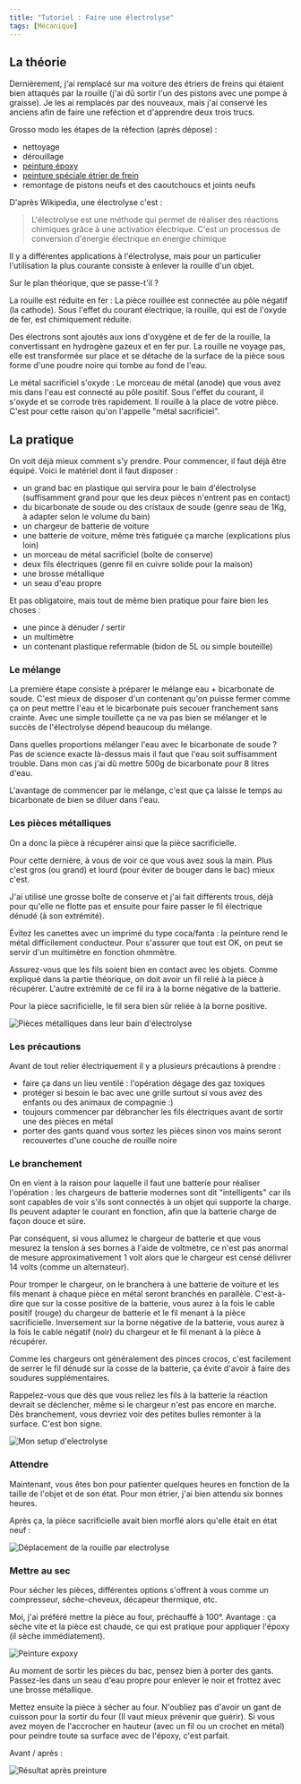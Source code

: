 ```yaml
---
title: "Tutoriel : Faire une électrolyse"
tags: [Mécanique]
---
```


## La théorie

Dernièrement, j'ai remplacé sur ma voiture des étriers de freins qui étaient bien attaqués par la rouille (j'ai dû sortir l'un des pistons avec une pompe à graisse). Je les ai remplacés par des nouveaux, mais j'ai conservé les anciens afin de faire une reféction et d'apprendre deux trois trucs.

Grosso modo les étapes de la réfection (après dépose) :

- nettoyage
- dérouillage
- [peinture époxy](https://www.amazon.fr/dp/B0BZJPQQ4H?th=1)
- [peinture spéciale étrier de frein](https://www.amazon.fr/dp/B0CDM14YWQ)
- remontage de pistons neufs et des caoutchoucs et joints neufs
 
D'après Wikipedia, une électrolyse c'est :

> L'électrolyse est une méthode qui permet de réaliser des réactions chimiques grâce à une activation électrique. C'est un processus de conversion d'énergie électrique en énergie chimique

Il y a différentes applications à l'électrolyse, mais pour un particulier l'utilisation la plus courante consiste à enlever la rouille d'un objet.

Sur le plan théorique, que se passe-t'il ?

La rouille est réduite en fer : La pièce rouillée est connectée au pôle négatif (la cathode). Sous l'effet du courant électrique, la rouille, qui est de l'oxyde de fer, est chimiquement réduite.

Des électrons sont ajoutés aux ions d'oxygène et de fer de la rouille, la convertissant en hydrogène gazeux et en fer pur. La rouille ne voyage pas, elle est transformée sur place et se détache de la surface de la pièce sous forme d'une poudre noire qui tombe au fond de l'eau.

Le métal sacrificiel s'oxyde : Le morceau de métal (anode) que vous avez mis dans l'eau est connecté au pôle positif. Sous l'effet du courant, il s'oxyde et se corrode très rapidement. Il rouille à la place de votre pièce. C'est pour cette raison qu'on l'appelle "métal sacrificiel".

## La pratique

On voit déjà mieux comment s'y prendre. Pour commencer, il faut déjà être équipé. Voici le matériel dont il faut disposer :

- un grand bac en plastique qui servira pour le bain d'électrolyse (suffisamment grand pour que les deux pièces n'entrent pas en contact)
- du bicarbonate de soude ou des cristaux de soude (genre seau de 1Kg, à adapter selon le volume du bain)
- un chargeur de batterie de voiture
- une batterie de voiture, même très fatiguée ça marche (explications plus loin)
- un morceau de métal sacrificiel (boîte de conserve)
- deux fils électriques (genre fil en cuivre solide pour la maison)
- une brosse métallique
- un seau d'eau propre

Et pas obligatoire, mais tout de même bien pratique pour faire bien les choses :

- une pince à dénuder / sertir
- un multimètre
- un contenant plastique refermable (bidon de 5L ou simple bouteille)

### Le mélange

La première étape consiste à préparer le mélange eau + bicarbonate de soude. C'est mieux de disposer d'un contenant qu'on puisse fermer comme ça on peut mettre l'eau et le bicarbonate puis secouer franchement sans crainte. Avec une simple touillette ça ne va pas bien se mélanger et le succès de l'électrolyse dépend beaucoup du mélange.

Dans quelles proportions mélanger l'eau avec le bicarbonate de soude ? Pas de science exacte là-dessus mais il faut que l'eau soit suffisamment trouble. Dans mon cas j'ai dû mettre 500g de bicarbonate pour 8 litres d'eau.

L'avantage de commencer par le mélange, c'est que ça laisse le temps au bicarbonate de bien se diluer dans l'eau.

### Les pièces métalliques

On a donc la pièce à récupérer ainsi que la pièce sacrificielle.

Pour cette dernière, à vous de voir ce que vous avez sous la main. Plus c'est gros (ou grand) et lourd (pour éviter de bouger dans le bac) mieux c'est.

J'ai utilisé une grosse boîte de conserve et j'ai fait différents trous, déjà pour qu'elle ne flotte pas et ensuite pour faire passer le fil électrique dénudé (à son extrémité).

Évitez les canettes avec un imprimé du type coca/fanta : la peinture rend le métal difficilement conducteur. Pour s'assurer que tout est OK, on peut se servir d'un multimètre en fonction ohmmètre.

Assurez-vous que les fils soient bien en contact avec les objets. Comme expliqué dans la partie théorique, on doit avoir un fil relié à la pièce à récupérer. L'autre extrémité de ce fil ira à la borne négative de la batterie.

Pour la pièce sacrificielle, le fil sera bien sûr reliée à la borne positive.

![Pièces métalliques dans leur bain d'électrolyse](/assets/img/mecanique/electrolyse_bain.jpg)


### Les précautions

Avant de tout relier électriquement il y a plusieurs précautions à prendre :

- faire ça dans un lieu ventilé : l'opération dégage des gaz toxiques
- protéger si besoin le bac avec une grille surtout si vous avez des enfants ou des animaux de compagnie :)
- toujours commencer par débrancher les fils électriques avant de sortir une des pièces en métal
- porter des gants quand vous sortez les pièces sinon vos mains seront recouvertes d'une couche de rouille noire

### Le branchement

On en vient à la raison pour laquelle il faut une batterie pour réaliser l'opération : les chargeurs de batterie modernes sont dit "intelligents" car ils sont capables de voir s'ils sont connectés à un objet qui supporte la charge. Ils peuvent adapter le courant en fonction, afin que la batterie charge de façon douce et sûre.

Par conséquent, si vous allumez le chargeur de batterie et que vous mesurez la tension à ses bornes à l'aide de voltmètre, ce n'est pas anormal de mesure approximativement 1 volt alors que le chargeur est censé délivrer 14 volts (comme un alternateur).

Pour tromper le chargeur, on le branchera à une batterie de voiture et les fils menant à chaque pièce en métal seront branchés en parallèle. C'est-à-dire que sur la cosse positive de la batterie, vous aurez à la fois le cable positif (rouge) du chargeur de batterie et le fil menant à la pièce sacrificielle. Inversement sur la borne négative de la batterie, vous aurez à la fois le cable négatif (noir) du chargeur et le fil menant à la pièce à récupérer.

Comme les chargeurs ont généralement des pinces crocos, c'est facilement de serrer le fil dénudé sur la cosse de la batterie, ça évite d'avoir à faire des soudures supplémentaires.

Rappelez-vous que dès que vous reliez les fils à la batterie la réaction devrait se déclencher, même si le chargeur n'est pas encore en marche. Dès branchement, vous devriez voir des petites bulles remonter à la surface. C'est bon signe.

![Mon setup d'electrolyse](/assets/img/mecanique/electrolyse_setup.jpg)

### Attendre

Maintenant, vous êtes bon pour patienter quelques heures en fonction de la taille de l'objet et de son état. Pour mon étrier, j'ai bien attendu six bonnes heures.

Après ça, la pièce sacrificielle avait bien morflé alors qu'elle était en état neuf :

![Déplacement de la rouille par electrolyse](/assets/img/mecanique/electrolyse_conserve.jpg)


### Mettre au sec

Pour sécher les pièces, différentes options s'offrent à vous comme un compresseur, sèche-cheveux, décapeur thermique, etc.

Moi, j'ai préféré mettre la pièce au four, préchauffé à 100°. Avantage : ça sèche vite et la pièce est chaude, ce qui est pratique pour appliquer l'époxy (il sèche immédiatement).

![Peinture expoxy](/assets/img/mecanique/electrolyse_epoxy.jpg)

Au moment de sortir les pièces du bac, pensez bien à porter des gants. Passez-les dans un seau d'eau propre pour enlever le noir et frottez avec une brosse métallique.

Mettez ensuite la pièce à sécher au four. N'oubliez pas d'avoir un gant de cuisson pour la sortir du four (Il vaut mieux prévenir que guérir). Si vous avez moyen de l'accrocher en hauteur (avec un fil ou un crochet en métal) pour peindre toute sa surface avec de l'époxy, c'est parfait.

Avant / après :

![Résultat après preinture](/assets/img/mecanique/electrolyse_avant_apres.jpg)
